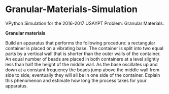 # Granular-Materials-Simulation
VPython Simulation for the 2016-2017 USAYPT Problem: Granular Materials.

<b>Granular materials</b>

Build an apparatus that performs the following procedure: a rectangular container is placed on a vibrating base. The container is split into two equal parts by a vertical wall that is shorter than the outer walls of the container. An equal number of beads are placed in both containers at a level slightly less than half the height of the middle wall. As the base oscillates up and down at a constant frequency the beads jump above the middle wall from side to side; eventually they will all be in one side of the container. Explain this phenomenon and estimate how long the process takes for your apparatus.
